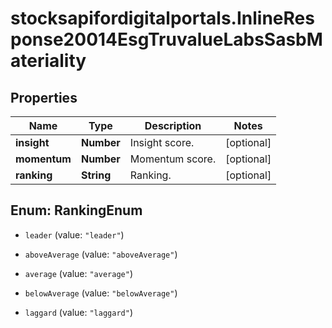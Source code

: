 # stocksapifordigitalportals.InlineResponse20014EsgTruvalueLabsSasbMateriality

## Properties

Name | Type | Description | Notes
------------ | ------------- | ------------- | -------------
**insight** | **Number** | Insight score. | [optional] 
**momentum** | **Number** | Momentum score. | [optional] 
**ranking** | **String** | Ranking. | [optional] 



## Enum: RankingEnum


* `leader` (value: `"leader"`)

* `aboveAverage` (value: `"aboveAverage"`)

* `average` (value: `"average"`)

* `belowAverage` (value: `"belowAverage"`)

* `laggard` (value: `"laggard"`)




